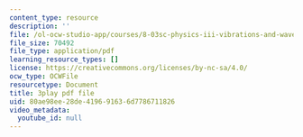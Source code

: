 ```yaml
---
content_type: resource
description: ''
file: /ol-ocw-studio-app/courses/8-03sc-physics-iii-vibrations-and-waves-fall-2016/80ae98ee28de419691636d7786711826_1JeBWHzrRD4.pdf
file_size: 70492
file_type: application/pdf
learning_resource_types: []
license: https://creativecommons.org/licenses/by-nc-sa/4.0/
ocw_type: OCWFile
resourcetype: Document
title: 3play pdf file
uid: 80ae98ee-28de-4196-9163-6d7786711826
video_metadata:
  youtube_id: null
---
```

